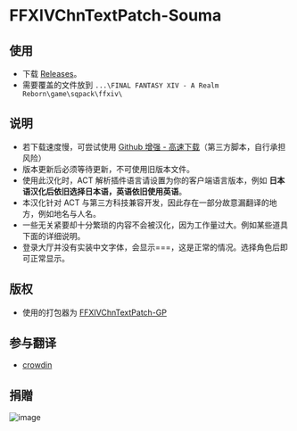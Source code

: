 # FFXIVChnTextPatch-Souma

## 使用

- 下载 [Releases](https://github.com/Souma-Sumire/FFXIVChnTextPatch-Souma/releases/)。
- 需要覆盖的文件放到 `...\FINAL FANTASY XIV - A Realm Reborn\game\sqpack\ffxiv\` 

## 说明
- 若下载速度慢，可尝试使用 [Github 增强 - 高速下载](https://greasyfork.org/zh-CN/scripts/412245-github-%E5%A2%9E%E5%BC%BA-%E9%AB%98%E9%80%9F%E4%B8%8B%E8%BD%BD)（第三方脚本，自行承担风险）
- 版本更新后必须等待更新，不可使用旧版本文件。
- 使用此汉化时，ACT 解析插件语言请设置为你的客户端语言版本，例如 **日本语汉化后依旧选择日本语，英语依旧使用英语**。
- 本汉化针对 ACT 与第三方科技兼容开发，因此存在一部分故意漏翻译的地方，例如地名与人名。
- 一些无关紧要却十分繁琐的内容不会被汉化，因为工作量过大。例如某些道具下面的详细说明。
- 登录大厅并没有实装中文字体，会显示===，这是正常的情况。选择角色后即可正常显示。

## 版权

- 使用的打包器为 [FFXIVChnTextPatch-GP](https://github.com/GpointChen/FFXIVChnTextPatch-GP)

## 参与翻译

- [crowdin](https://zh.crowdin.com/project/ffxiv-localization/zh-CN)

## 捐贈
![image](https://user-images.githubusercontent.com/33572696/229760593-3eb8ac72-2c7f-472c-9f00-12aa8b17bbed.png)

